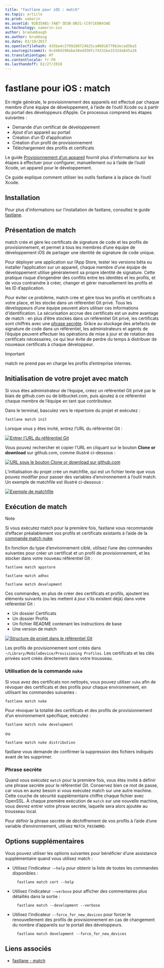 ```yaml
---
title: "fastlane pour iOS : match"
ms.topic: article
ms.prod: xamarin
ms.assetid: 92B35AB1-7AB7-3D3B-DB31-CC971E0B43AE
ms.technology: xamarin-ios
author: bradumbaugh
ms.author: brumbaug
ms.date: 03/19/2017
ms.openlocfilehash: 435ba4c3799288724625ca06016770b3ecad56a5
ms.sourcegitcommit: 6cd40d190abe38edd50fc74331be15324a845a28
ms.translationtype: HT
ms.contentlocale: fr-FR
ms.lasthandoff: 02/27/2018
---
```

# <a name="fastlane-for-ios---match"></a>fastlane pour iOS : match

En règle générale, le provisionnement des appareils est effectué par chaque membre d’une équipe de développement, à l’aide de l’outil Xcode ou à partir du portail des développeurs d’Apple. Ce processus comprend les étapes suivantes :

- Demande d’un certificat de développement
- Ajout d’un appareil au portail
- Création d’un ID d’application
- Création d’un profil de provisionnement
- Téléchargement des profils et certificats

Le guide [Provisionnement d’un appareil](~/ios/get-started/installation/device-provisioning/index.md) fournit plus d’informations sur les étapes à effectuer pour configurer, manuellement ou à l’aide de l’outil Xcode, un appareil pour le développement.

Ce guide explique comment utiliser les outils fastlane à la place de l’outil Xcode.

## <a name="installation"></a>Installation

Pour plus d’informations sur l’installation de fastlane, consultez le guide [fastlane](~/ios/deploy-test/provisioning/fastlane/index.md#Installation).

<a name="whatismatch" />

## <a name="what-is-match"></a>Présentation de match

match crée et gère les certificats de signature de code et les profils de provisionnement, et permet à tous les membres d’une équipe de développement iOS de partager une identité de signature de code unique.

Pour déployer une application sur l’App Store, tester les versions bêta ou installer l’application sur un appareil, chaque membre d’une équipe de développement utilise généralement sa propre identité de signature. Cette pratique risque d’engendrer des conflits entre les identités et les profils, et de vous contraindre à créer, changer et gérer manuellement les profils et les ID d’application.

Pour éviter ce problème, match crée et gère tous les profils et certificats à votre place, et les stocke dans un référentiel Git privé. Tous les développeurs d’une équipe peuvent alors utiliser ces informations d’identification. La sécurisation accrue des certificats est un autre avantage de match : en plus d’être stockés dans un référentiel Git privé, les certificats sont chiffrés avec une [phrase secrète](#passphrase). Grâce au stockage des artefacts de signature de code dans un référentiel, les administrateurs et agents de l’équipe peuvent effectuer les opérations de mise à jour et de rotation des certificats nécessaires, ce qui leur évite de perdre du temps à distribuer de nouveaux certificats à chaque développeur.

> [!IMPORTANT]
> match ne prend pas en charge les profils d’entreprise internes.

<a name="initializing" />

## <a name="initializing-your-project-with-match"></a>Initialisation de votre projet avec match

Si vous êtes administrateur de l’équipe, créez un référentiel Git privé par le biais de github.com ou de bitbucket.com, puis ajoutez à ce référentiel chaque membre de l’équipe en tant que contributeur.

Dans le terminal, basculez vers le répertoire du projet et exécutez :

    fastlane match init

Lorsque vous y êtes invité, entrez l’URL du référentiel Git :

 [ ![](match-images/fastlane-image7.png "Entrer l’URL du référentiel Git")](match-images/fastlane-image7.png)

Vous pouvez rechercher et copier l’URL en cliquant sur le bouton **Clone or download** sur github.com, comme illustré ci-dessous :

[ ![](match-images/fastlane-image6.png "URL sous le bouton Clone or download sur github.com")](match-images/fastlane-image6.png)

L’initialisation du projet crée un matchfile, qui est un fichier texte que vous pouvez modifier pour passer des variables d’environnement à l’outil match. Un exemple de matchfile est illustré ci-dessous :

[ ![](match-images/fastlane-image8.png "Exemple de matchfile")](match-images/fastlane-image8.png)

<a name="running" />

## <a name="running-match"></a>Exécution de match

> [!NOTE]
> Si vous exécutez match pour la première fois, fastlane vous recommande d’effacer préalablement vos profils et certificats existants à l’aide de la [commande match nuke](#using).

En fonction du type d’environnement ciblé, utilisez l’une des commandes suivantes pour créer un certificat et un profil de provisionnement, et les stocker dans votre nouveau référentiel Git :

    fastlane match appstore

    fastlane match adhoc

    fastlane match development

Ces commandes, en plus de créer des certificats et profils, ajoutent les éléments suivants (ou les mettent à jour s’ils existent déjà) dans votre référentiel Git :

- Un dossier Certificats
- Un dossier Profils
- Un fichier README contenant les instructions de base
- Une version de match

[ ![](match-images/fastlane-image9.png "Structure de projet dans le référentiel Git")](match-images/fastlane-image9.png)

Les profils de provisionnement sont créés dans `~/Library/MobileDevice/Provisioning Profiles`. Les certificats et les clés privées sont créés directement dans votre trousseau.

<a name="using" />

### <a name="using-the-nuke-command"></a>Utilisation de la commande `nuke`

Si vous avez des certificats non nettoyés, vous pouvez utiliser `nuke` afin de révoquer des certificats et des profils pour chaque environnement, en utilisant les commandes suivantes :

    fastlane match nuke

Pour révoquer la totalité des certificats et des profils de provisionnement d’un environnement spécifique, exécutez :

    fastlane match nuke development

 ou

    fastlane match nuke distribution

fastlane vous demande de confirmer la suppression des fichiers indiqués avant de les supprimer.

<a name="passphrase" />

### <a name="passphrase"></a>Phrase secrète

Quand vous exécutez `match` pour la première fois, vous êtes invité à définir une phrase secrète pour le référentiel Git. Conservez bien ce mot de passe, car vous en aurez besoin si vous exécutez match sur une autre machine. Cette couche de sécurité supplémentaire chiffre chaque fichier avec OpenSSL. À chaque première exécution de `match` sur une nouvelle machine, vous devrez entrer votre phrase secrète, laquelle sera alors ajoutée au trousseau local.

Pour définir la phrase secrète de déchiffrement de vos profils à l’aide d’une variable d’environnement, utilisez `MATCH_PASSWORD`.

<a name="options" />

## <a name="additional-options"></a>Options supplémentaires

Vous pouvez utiliser les options suivantes pour bénéficier d’une assistance supplémentaire quand vous utilisez match :

- Utilisez l’indicateur `-–help` pour obtenir la liste de toutes les commandes disponibles :

        fastlane match cert --help

- Utilisez l’indicateur `-–verbose` pour afficher des commentaires plus détaillés dans la sortie :

        fastlane match --development --verbose

- Utilisez l’indicateur `--force_for_new_devices` pour forcer le renouvellement des profils de provisionnement en cas de changement du nombre d’appareils sur le portail des développeurs.

        fastlane match development --force_for_new_devices

## <a name="related-links"></a>Liens associés

- [fastlane - match](https://github.com/fastlane/fastlane/blob/master/match/README.md)
